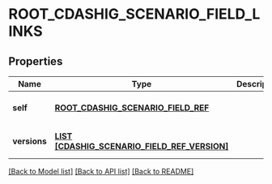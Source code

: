 # ROOT_CDASHIG_SCENARIO_FIELD_LINKS

## Properties
Name | Type | Description | Notes
------------ | ------------- | ------------- | -------------
**self** | [**ROOT_CDASHIG_SCENARIO_FIELD_REF**](RootCdashigScenarioFieldRef.md) |  | [optional] [default to null]
**versions** | [**LIST [CDASHIG_SCENARIO_FIELD_REF_VERSION]**](CdashigScenarioFieldRefVersion.md) |  | [optional] [default to null]

[[Back to Model list]](../README.md#documentation-for-models) [[Back to API list]](../README.md#documentation-for-api-endpoints) [[Back to README]](../README.md)


